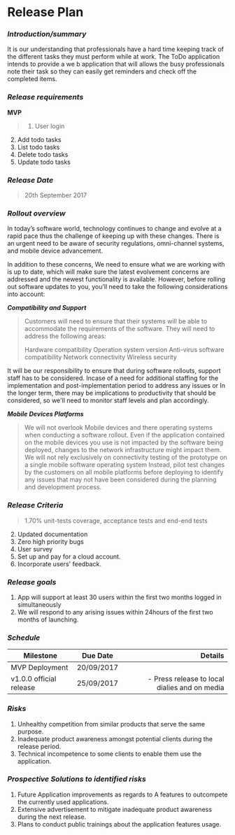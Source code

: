 # **Release Plan** 

### ***Introduction/summary*** 

It is our understanding that professionals have a hard time keeping track of the different tasks they must perform while at work. The ToDo application intends to provide a we b application that will allows the busy professionals note their task so they can easily get reminders and check off the completed items. 

### ***Release requirements*** 

**MVP** 
>1. User login 
2. Add todo tasks 
3. List todo tasks 
4. Delete todo tasks 
5. Update todo tasks 

### ***Release Date***
>20th September 2017

### ***Rollout overview***

In today’s software world, technology continues to change and evolve at a rapid pace thus the challenge of keeping up with these changes. There is an urgent need to be aware of security regulations, omni-channel systems, and mobile device advancement.

In addition to these concerns, We need to ensure what we are working with is up to date, which will make sure the latest evolvement concerns are addressed and the newest functionality is available. However, before rolling out software updates to you, you’ll need to take the following considerations into account:

***Compatibility and Support***
> Customers will need to ensure that their systems will be able to accommodate the requirements of the software. They will need to address the following areas:
> 
> Hardware compatibility
Operation system version
Anti-virus software compatibility
Network connectivity
Wireless security

It will be our responsibility to ensure that during software rollouts, support staff has to be considered. Incase of a need for additional staffing for the implementation and post-implementation period to address any issues or In the longer term, there may be implications to productivity that should be considered, so we'll need to monitor staff levels and plan accordingly.

***Mobile Devices Platforms***

>We will not overlook Mobile devices and there operating systems when conducting a software rollout. Even if the application contained on the mobile devices you use is not impacted by the software being deployed, changes to the network infrastructure might impact them. We will not rely exclusively on connectivity testing of the prototype on a single mobile software operating system Instead, pilot test changes by the customers on all mobile platforms before deploying to identify any issues that may not have been considered during the planning and development process.

### ***Release Criteria***

>1.70% unit-tests coverage, acceptance tests and end-end tests 
2. Updated documentation 
3. Zero high priority bugs 
4. User survey 
5. Set up and pay for a cloud account. 
6. Incorporate users' feedback. 

### ***Release goals***

1. App will support at least 30 users within the first two months logged in simultaneously 
2. We will respond to any arising issues within 24hours of the first two months of launching. 

### ***Schedule***
| Milestone | Due Date | Details | 
| ------------- |:-------------:| -----:| 
| MVP Deployment | 20/09/2017 | | 
| v1.0.0 official release | 25/09/2017 | - Press release to local dialies and on media |

### ***Risks***

1. Unhealthy competition from similar products that serve the same purpose.
2. Inadequate product awareness amongst potential clients during the release period.
3. Technical incompetence to some clients to enable them use the application.

### ***Prospective Solutions to identified risks***

1. Future Application improvements as regards to A features to outcompete the currently used applications.  
2. Extensive advertisement to mitigate inadequate product awareness during the next release.
3. Plans to conduct public trainings about the application features usage.